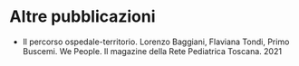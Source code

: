 # Altre pubblicazioni

- Il percorso ospedale-territorio. Lorenzo Baggiani, Flaviana Tondi, Primo Buscemi. We People. Il magazine della Rete Pediatrica Toscana. 2021 
